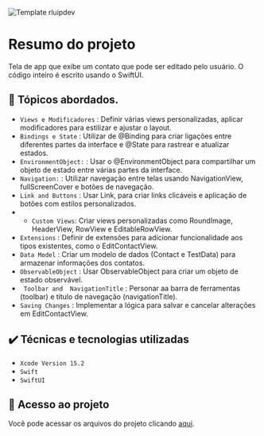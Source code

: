 
![Template rluipdev]()
 # Resumo do projeto
Tela de app que exibe um contato que pode ser editado pelo usuário. O código inteiro é escrito usando o SwiftUI.

## 🔨 Tópicos abordados.
 
- `Views e Modificadores` : Definir várias views personalizadas, aplicar modificadores para estilizar e ajustar o layout.
- `Bindings e State` :  Utilizar de @Binding para criar ligações entre diferentes partes da interface e @State para rastrear e atualizar estados.
- `EnvironmentObject:` : Usar o @EnvironmentObject para compartilhar um objeto de estado entre várias partes da interface.
-  `Navigation:` : Utilizar  navegação entre telas usando NavigationView, fullScreenCover e botões de navegação.
-  `Link and Buttons` :  Usar Link,  para criar links clicáveis e aplicação de botões com estilos personalizados.
-  - `Custom Views`: Criar views personalizadas como RoundImage, HeaderView, RowView e EditableRowView.
- `Extensions` : Definir de extensões para adicionar funcionalidade aos tipos existentes, como o EditContactView.
- `Data Model` : Criar  um modelo de dados (Contact e TestData) para armazenar informações dos contatos.
- `ObservableObject` : Usar ObservableObject para criar um objeto de estado observável.
- ` Toolbar and  NavigationTitle` : Personar aa barra de ferramentas (toolbar) e título de navegação (navigationTitle).
- `Saving Changes` : Implementar a lógica para salvar e cancelar alterações em EditContactView.

 
## ✔️ Técnicas e tecnologias utilizadas

- ``Xcode Version 15.2``
- ``Swift``
- ``SwiftUI``

## 📁 Acesso ao projeto
Você pode acessar os arquivos do projeto clicando [aqui]( https://github.com/rluispdev/100DaysOfSwift/tree/main/Project100DaysSwift.playground).
          
          
 
